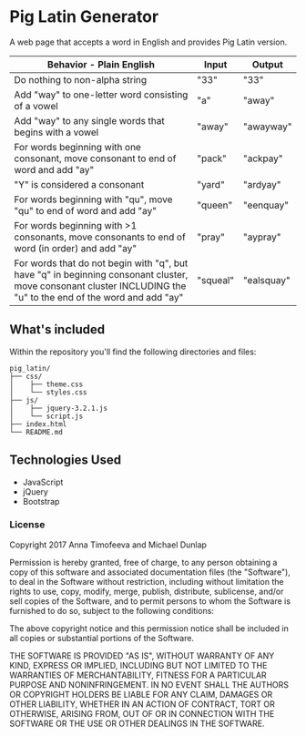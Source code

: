 # Pig Latin Generator
A web page that accepts a word in English and provides Pig Latin version.


|Behavior - Plain English|Input|Output|
|---|---|---|
|Do nothing to non-alpha string|"33"|"33"|ß
|Add "way" to one-letter word consisting of a vowel|"a"|"away"|
|Add "way" to any single words that begins with a vowel|"away"|"awayway"|
|For words beginning with one consonant, move consonant to end of word and add "ay"|"pack"|"ackpay"|
|"Y" is considered a consonant|"yard"|"ardyay"|
|For words beginning with "qu", move "qu" to end of word and add "ay"|"queen"|"eenquay"|
|For words beginning with >1 consonants, move consonants to end of word (in order) and add "ay"|"pray"|"aypray"|
|For words that do not begin with "q", but have "q" in beginning consonant cluster, move consonant cluster INCLUDING the "u" to the end of the word and add "ay"|"squeal"|"ealsquay"|

## What's included
Within the repository you'll find the following directories and files:

```
pig_latin/
├── css/
│    ├── theme.css
│    └── styles.css
├── js/
│    ├── jquery-3.2.1.js
│    └── script.js
├── index.html
└── README.md
```


## Technologies Used
* JavaScript
* jQuery
* Bootstrap

### License
Copyright 2017 Anna Timofeeva and Michael Dunlap

Permission is hereby granted, free of charge, to any person obtaining a copy of this software and associated documentation files (the "Software"), to deal in the Software without restriction, including without limitation the rights to use, copy, modify, merge, publish, distribute, sublicense, and/or sell copies of the Software, and to permit persons to whom the Software is furnished to do so, subject to the following conditions:

The above copyright notice and this permission notice shall be included in all copies or substantial portions of the Software.

THE SOFTWARE IS PROVIDED "AS IS", WITHOUT WARRANTY OF ANY KIND, EXPRESS OR IMPLIED, INCLUDING BUT NOT LIMITED TO THE WARRANTIES OF MERCHANTABILITY, FITNESS FOR A PARTICULAR PURPOSE AND NONINFRINGEMENT. IN NO EVENT SHALL THE AUTHORS OR COPYRIGHT HOLDERS BE LIABLE FOR ANY CLAIM, DAMAGES OR OTHER LIABILITY, WHETHER IN AN ACTION OF CONTRACT, TORT OR OTHERWISE, ARISING FROM, OUT OF OR IN CONNECTION WITH THE SOFTWARE OR THE USE OR OTHER DEALINGS IN THE SOFTWARE.
